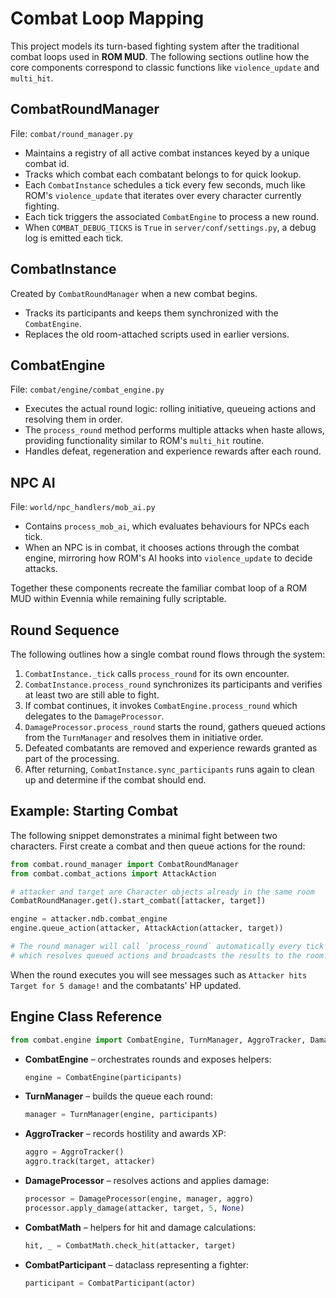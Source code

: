 # Combat Loop Mapping

This project models its turn-based fighting system after the traditional combat loops used in **ROM MUD**. The following sections outline how the core components correspond to classic functions like `violence_update` and `multi_hit`.

## CombatRoundManager

File: `combat/round_manager.py`

- Maintains a registry of all active combat instances keyed by a unique combat id.
- Tracks which combat each combatant belongs to for quick lookup.
- Each `CombatInstance` schedules a tick every few seconds, much like ROM's
  `violence_update` that iterates over every character currently fighting.
- Each tick triggers the associated `CombatEngine` to process a new round.
- When `COMBAT_DEBUG_TICKS` is `True` in `server/conf/settings.py`, a debug log is emitted each tick.

## CombatInstance

Created by `CombatRoundManager` when a new combat begins.
- Tracks its participants and keeps them synchronized with the `CombatEngine`.
- Replaces the old room-attached scripts used in earlier versions.

## CombatEngine

File: `combat/engine/combat_engine.py`

- Executes the actual round logic: rolling initiative, queueing actions and resolving them in order.
- The `process_round` method performs multiple attacks when haste allows, providing functionality similar to ROM's `multi_hit` routine.
- Handles defeat, regeneration and experience rewards after each round.

## NPC AI

File: `world/npc_handlers/mob_ai.py`

- Contains `process_mob_ai`, which evaluates behaviours for NPCs each tick.
- When an NPC is in combat, it chooses actions through the combat engine, mirroring how ROM's AI hooks into `violence_update` to decide attacks.

Together these components recreate the familiar combat loop of a ROM MUD within Evennia while remaining fully scriptable.

## Round Sequence

The following outlines how a single combat round flows through the system:

1. `CombatInstance._tick` calls `process_round` for its own encounter.
2. `CombatInstance.process_round` synchronizes its participants and verifies at least two are still able to fight.
3. If combat continues, it invokes `CombatEngine.process_round` which delegates to the `DamageProcessor`.
4. `DamageProcessor.process_round` starts the round, gathers queued actions from the `TurnManager` and resolves them in initiative order.
5. Defeated combatants are removed and experience rewards granted as part of the processing.
6. After returning, `CombatInstance.sync_participants` runs again to clean up and determine if the combat should end.


## Example: Starting Combat

The following snippet demonstrates a minimal fight between two characters. First create a combat and then queue actions for the round:

```python
from combat.round_manager import CombatRoundManager
from combat.combat_actions import AttackAction

# attacker and target are Character objects already in the same room
CombatRoundManager.get().start_combat([attacker, target])

engine = attacker.ndb.combat_engine
engine.queue_action(attacker, AttackAction(attacker, target))

# The round manager will call `process_round` automatically every tick
# which resolves queued actions and broadcasts the results to the room.
```

When the round executes you will see messages such as
``Attacker hits Target for 5 damage!`` and the combatants' HP updated.

## Engine Class Reference

```python
from combat.engine import CombatEngine, TurnManager, AggroTracker, DamageProcessor, CombatMath, CombatParticipant
```

- **CombatEngine** – orchestrates rounds and exposes helpers:
  ```python
  engine = CombatEngine(participants)
  ```
- **TurnManager** – builds the queue each round:
  ```python
  manager = TurnManager(engine, participants)
  ```
- **AggroTracker** – records hostility and awards XP:
  ```python
  aggro = AggroTracker()
  aggro.track(target, attacker)
  ```
- **DamageProcessor** – resolves actions and applies damage:
  ```python
  processor = DamageProcessor(engine, manager, aggro)
  processor.apply_damage(attacker, target, 5, None)
  ```
- **CombatMath** – helpers for hit and damage calculations:
  ```python
  hit, _ = CombatMath.check_hit(attacker, target)
  ```
- **CombatParticipant** – dataclass representing a fighter:
  ```python
  participant = CombatParticipant(actor)
  ```

